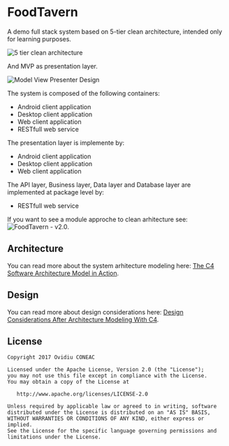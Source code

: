 # FoodTavern

A demo full stack system based on 5-tier clean architecture, intended only for learning purposes.

![5 tier clean architecture](http://www.ovidiuconeac.ro/wp-content/uploads/2017/02/clean_architecture_layers_5_tier.png "5 tier clean architecture")

And MVP as presentation layer.

![Model View Presenter Design](http://www.ovidiuconeac.ro/wp-content/uploads/2017/03/model-view-presenter.png "Model View Presenter Design")

The system is composed of the following containers:
- Android client application
- Desktop client application
- Web client application
- RESTfull web service

The presentation layer is implemente by:
- Android client application
- Desktop client application
- Web client application

The API layer, Business layer, Data layer and Database layer are implemented at package level by:
- RESTfull web service

If you want to see a module approche to clean arhitecture see: ![FoodTavern - v2.0](https://github.com/ovicon/FoodTavern/tree/v2.0).

Architecture
-------
You can read more about the system arhitecture modeling here: [The C4 Software Architecture Model in Action](http://www.ovidiuconeac.ro/2017/03/17/the-c4-software-architecture-model-in-action/).

Design
-------
You can read more about design considerations here: [Design Considerations After Architecture Modeling With C4](http://www.ovidiuconeac.ro/2017/04/05/design-considerations-after-architecture-modeling-with-c4/).

License
-------

    Copyright 2017 Ovidiu CONEAC

    Licensed under the Apache License, Version 2.0 (the "License");
    you may not use this file except in compliance with the License.
    You may obtain a copy of the License at

       http://www.apache.org/licenses/LICENSE-2.0

    Unless required by applicable law or agreed to in writing, software
    distributed under the License is distributed on an "AS IS" BASIS,
    WITHOUT WARRANTIES OR CONDITIONS OF ANY KIND, either express or implied.
    See the License for the specific language governing permissions and
    limitations under the License.
